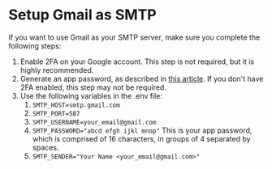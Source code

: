 # Setup Gmail as SMTP

If you want to use Gmail as your SMTP server, make sure you complete the following steps:

1. Enable 2FA on your Google account. This step is not required, but it is highly recommended.
2. Generate an app password, as described in [this article](https://support.google.com/accounts/answer/185833). If you don't have 2FA enabled, this step may not be required.
3. Use the following variables in the .env file:
    1. `SMTP_HOST=smtp.gmail.com`
    2. `SMTP_PORT=587`
    3. `SMTP_USERNAME=your_email@gmail.com`
    4. `SMTP_PASSWORD="abcd efgh ijkl mnop"` This is your app password, which is comprised of 16 characters, in groups of 4 separated by spaces.
    5. `SMTP_SENDER="Your Name <your_email@gmail.com>"`
